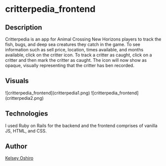 # critterpedia_frontend
<h2>Description</h2>
Critterpedia is an app for Animal Crossing New Horizons players to track the fish, bugs, and deep sea creatures they catch in the game.
To see information such as sell price, location, times available, and months available, click on the critter icon.  To track a critter as caught, click on
a critter and then mark the critter as caught.  The icon will now show as opaque, visually representing that the critter has ben recorded.

<h2>Visuals</h2>
![critterpedia_frontend](critterpedia1.png)
![critterpedia_frontend](critterpedia2.png)

<h2>Technologies</h2>
I used Ruby on Rails for the backend and the frontend comprises of vanilla JS, HTML, and CSS.

<h2>Author</h2>
<a href="https://github.com/kelseymosh"> Kelsey Oshiro</a>
